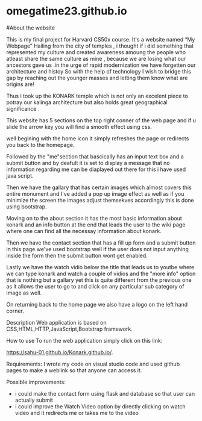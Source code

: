 # omegatime23.github.io
#About the website

This is my final project for Harvard CS50x course. It's a website named “My Webpage”
Hailing from the city of temples , i thought if i did something that represented my culture
and created awareness amoung the people who atleast share the same culture as mine ,
because we are losing what our ancestors gave us .in the urge of rapid modernization we have forgetten our architecture and histoy
So with the help of technology  I wish to bridge this gap by reaching out the younger masses and letting them know what are origins are!

Thus i took up the KONARK temple which is not only an excelent piece to potray our kalinga architecture but also
holds  great geographical significance .

This website has 5 sections on the top right conner of the web page
and if u slide the arrow key you will find a smooth effect  using css.

well begining with the home icon it simply refreshes the page or redirects you back to the homepage.

Followed by the "me"section that bascically has an input text box and a submit button and by deafult it is 
set to display a message that no information regarding 
me can be diaplayed out there for this i have used java script.

Then we have the gallary that has certain images which almost covers this entire monument and I've added a pop up image effect as well as
if you minimize the screen the images adjust themsekves accordingly this is done using bootstrap.

Moving on to the about section it has the most basic information about konark and an info button at the end that leads the user to 
the wiki page where one can find all the necessay information about konark.

Then we have the contact section that has a fill up form and a submit button in this page we've used bootstrap
well if the user does not input anything inside the form then the submit button wont get enabled.

Lastly we have the watch vidio below the title that leads us to youtbe where we can type konark and watch a couple of vidios
and the "more info" option that is nothing but a gallary yet this is quite  different from the previous one as it allows the user to go to and click on 
any particular sub category of image as well.

On returning back to the home page we also have a logo on the left hand corner.

Description
Web application is based on CSS,HTML,HTTP,JavaScript,Bootstrap framework. 

How to use
To run the web application simply click on this link:

https://sahu-01.github.io/Konark.github.io/.

Requirements:
I wrote my code on visual studio code and used github pages to make a weblink so that anyone can access it.

 Possible improvements:
 * i could make the contact form using flask and database so that user can actually submit
 * i could improve the Watch Video option by directly clicking on watch video and it redirects me or takes me to the video
